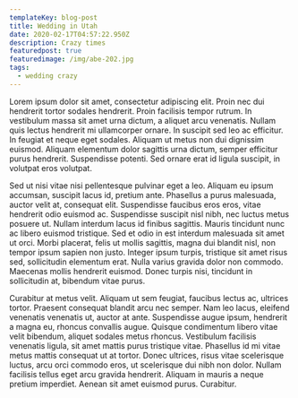 ```yaml
---
templateKey: blog-post
title: Wedding in Utah
date: 2020-02-17T04:57:22.950Z
description: Crazy times
featuredpost: true
featuredimage: /img/abe-202.jpg
tags:
  - wedding crazy
---
```

<!--StartFragment-->

Lorem ipsum dolor sit amet, consectetur adipiscing elit. Proin nec dui hendrerit tortor sodales hendrerit. Proin facilisis tempor rutrum. In vestibulum massa sit amet urna dictum, a aliquet arcu venenatis. Nullam quis lectus hendrerit mi ullamcorper ornare. In suscipit sed leo ac efficitur. In feugiat et neque eget sodales. Aliquam ut metus non dui dignissim euismod. Aliquam elementum dolor sagittis urna dictum, semper efficitur purus hendrerit. Suspendisse potenti. Sed ornare erat id ligula suscipit, in volutpat eros volutpat.

Sed ut nisi vitae nisi pellentesque pulvinar eget a leo. Aliquam eu ipsum accumsan, suscipit lacus id, pretium ante. Phasellus a purus malesuada, auctor velit at, consequat elit. Suspendisse faucibus eros eros, vitae hendrerit odio euismod ac. Suspendisse suscipit nisl nibh, nec luctus metus posuere ut. Nullam interdum lacus id finibus sagittis. Mauris tincidunt nunc ac libero euismod tristique. Sed et odio in est interdum malesuada sit amet ut orci. Morbi placerat, felis ut mollis sagittis, magna dui blandit nisl, non tempor ipsum sapien non justo. Integer ipsum turpis, tristique sit amet risus sed, sollicitudin elementum erat. Nulla varius gravida dolor non commodo. Maecenas mollis hendrerit euismod. Donec turpis nisi, tincidunt in sollicitudin at, bibendum vitae purus.

Curabitur at metus velit. Aliquam ut sem feugiat, faucibus lectus ac, ultrices tortor. Praesent consequat blandit arcu nec semper. Nam leo lacus, eleifend venenatis venenatis ut, auctor at ante. Suspendisse augue ipsum, hendrerit a magna eu, rhoncus convallis augue. Quisque condimentum libero vitae velit bibendum, aliquet sodales metus rhoncus. Vestibulum facilisis venenatis ligula, sit amet mattis purus tristique vitae. Phasellus id mi vitae metus mattis consequat ut at tortor. Donec ultrices, risus vitae scelerisque luctus, arcu orci commodo eros, ut scelerisque dui nibh non dolor. Nullam facilisis tellus eget arcu gravida hendrerit. Aliquam in mauris a neque pretium imperdiet. Aenean sit amet euismod purus. Curabitur.

<!--EndFragment-->
